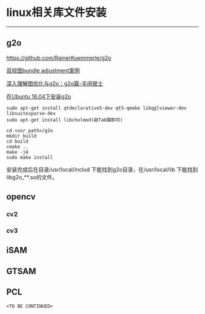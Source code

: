 # linux相关库文件安装

---

## g2o

https://github.com/RainerKuemmerle/g2o 



[双视图bundle adjustment案例](https://github.com/gaoxiang12/g2o_ba_example)

[深入理解图优化与g2o：g2o篇-半闲居士](https://www.cnblogs.com/gaoxiang12/p/5304272.html)

[在Ubuntu 16.04下安装g2o](https://blog.csdn.net/jz1570551401/article/details/78208605)

```
sudo apt-get install qtdeclarative5-dev qt5-qmake libqglviewer-dev libsuitesparse-dev
sudo apt-get install libcholmod(敲Tab键即可)

cd <usr_path>/g2o
mkdir build
cd build
cmake ..
make -j4
sudo make install
```

安装完成后在目录/usr/local/includ 下能找到g2o目录，在/usr/local/lib 下能找到libg2o_**.so的文件。



## opencv

### cv2



### cv3



## iSAM



## GTSAM



## PCL



`<TO BE CONTINUED>`